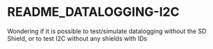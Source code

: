 # README_DATALOGGING-I2C
Wondering if it is possible to test/simulate datalogging without the SD Shield, or to test I2C without any shields with IDs
